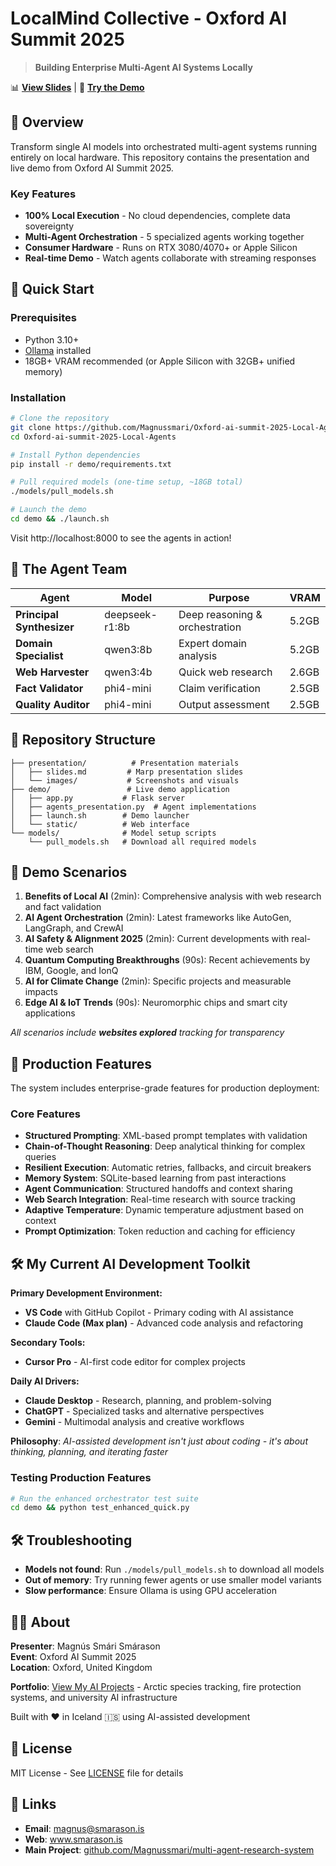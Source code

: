 # LocalMind Collective - Oxford AI Summit 2025

> **Building Enterprise Multi-Agent AI Systems Locally**

📊 **[View Slides](presentation/slides.md)** | 🚀 **[Try the Demo](#quick-start)**

## 🌟 Overview

Transform single AI models into orchestrated multi-agent systems running entirely on local hardware. This repository contains the presentation and live demo from Oxford AI Summit 2025.

### Key Features

- **100% Local Execution** - No cloud dependencies, complete data sovereignty
- **Multi-Agent Orchestration** - 5 specialized agents working together
- **Consumer Hardware** - Runs on RTX 3080/4070+ or Apple Silicon
- **Real-time Demo** - Watch agents collaborate with streaming responses

## 🚀 Quick Start

### Prerequisites

- Python 3.10+
- [Ollama](https://ollama.ai) installed
- 18GB+ VRAM recommended (or Apple Silicon with 32GB+ unified memory)

### Installation

```bash
# Clone the repository
git clone https://github.com/Magnussmari/Oxford-ai-summit-2025-Local-Agents.git
cd Oxford-ai-summit-2025-Local-Agents

# Install Python dependencies
pip install -r demo/requirements.txt

# Pull required models (one-time setup, ~18GB total)
./models/pull_models.sh

# Launch the demo
cd demo && ./launch.sh
```

Visit http://localhost:8000 to see the agents in action!

## 🤖 The Agent Team

| Agent | Model | Purpose | VRAM |
|-------|-------|---------|------|
| **Principal Synthesizer** | deepseek-r1:8b | Deep reasoning & orchestration | 5.2GB |
| **Domain Specialist** | qwen3:8b | Expert domain analysis | 5.2GB |
| **Web Harvester** | qwen3:4b | Quick web research | 2.6GB |
| **Fact Validator** | phi4-mini | Claim verification | 2.5GB |
| **Quality Auditor** | phi4-mini | Output assessment | 2.5GB |

## 📁 Repository Structure

```
├── presentation/          # Presentation materials
│   ├── slides.md         # Marp presentation slides
│   └── images/           # Screenshots and visuals
├── demo/                 # Live demo application
│   ├── app.py           # Flask server
│   ├── agents_presentation.py  # Agent implementations
│   ├── launch.sh        # Demo launcher
│   └── static/          # Web interface
└── models/              # Model setup scripts
    └── pull_models.sh   # Download all required models
```

## 🎯 Demo Scenarios

1. **Benefits of Local AI** (2min): Comprehensive analysis with web research and fact validation
2. **AI Agent Orchestration** (2min): Latest frameworks like AutoGen, LangGraph, and CrewAI
3. **AI Safety & Alignment 2025** (2min): Current developments with real-time web search
4. **Quantum Computing Breakthroughs** (90s): Recent achievements by IBM, Google, and IonQ
5. **AI for Climate Change** (2min): Specific projects and measurable impacts
6. **Edge AI & IoT Trends** (90s): Neuromorphic chips and smart city applications

*All scenarios include **websites explored** tracking for transparency*

## 🚀 Production Features

The system includes enterprise-grade features for production deployment:

### Core Features
- **Structured Prompting**: XML-based prompt templates with validation
- **Chain-of-Thought Reasoning**: Deep analytical thinking for complex queries
- **Resilient Execution**: Automatic retries, fallbacks, and circuit breakers
- **Memory System**: SQLite-based learning from past interactions
- **Agent Communication**: Structured handoffs and context sharing
- **Web Search Integration**: Real-time research with source tracking
- **Adaptive Temperature**: Dynamic temperature adjustment based on context
- **Prompt Optimization**: Token reduction and caching for efficiency

## 🛠️ My Current AI Development Toolkit

**Primary Development Environment:**
- **VS Code** with GitHub Copilot - Primary coding with AI assistance
- **Claude Code (Max plan)** - Advanced code analysis and refactoring

**Secondary Tools:**
- **Cursor Pro** - AI-first code editor for complex projects

**Daily AI Drivers:**
- **Claude Desktop** - Research, planning, and problem-solving
- **ChatGPT** - Specialized tasks and alternative perspectives
- **Gemini** - Multimodal analysis and creative workflows

**Philosophy**: *AI-assisted development isn't just about coding - it's about thinking, planning, and iterating faster*

### Testing Production Features
```bash
# Run the enhanced orchestrator test suite
cd demo && python test_enhanced_quick.py
```

## 🛠️ Troubleshooting

- **Models not found**: Run `./models/pull_models.sh` to download all models
- **Out of memory**: Try running fewer agents or use smaller model variants
- **Slow performance**: Ensure Ollama is using GPU acceleration

## 👨‍💻 About

**Presenter**: Magnús Smári Smárason  
**Event**: Oxford AI Summit 2025  
**Location**: Oxford, United Kingdom  

**Portfolio**: [View My AI Projects](Projects_portfolio/) - Arctic species tracking, fire protection systems, and university AI infrastructure

Built with ❤️ in Iceland 🇮🇸 using AI-assisted development

## 📄 License

MIT License - See [LICENSE](LICENSE) file for details

## 🔗 Links

- **Email**: magnus@smarason.is
- **Web**: www.smarason.is
- **Main Project**: [github.com/Magnussmari/multi-agent-research-system](https://github.com/Magnussmari/multi-agent-research-system)